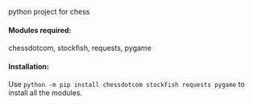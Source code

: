 python project for chess

#### Modules required:
chessdotcom, stockfish, requests, pygame

#### Installation:
Use `python -m pip install chessdotcom stockfish requests pygame` to install all the modules.
